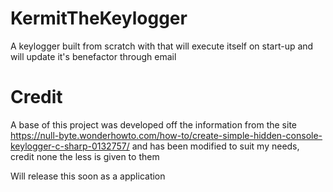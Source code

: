 # KermitTheKeylogger
A keylogger built from scratch with that will execute itself on start-up and will update it's benefactor through email

# Credit
A base of this project was developed off the information from the site https://null-byte.wonderhowto.com/how-to/create-simple-hidden-console-keylogger-c-sharp-0132757/ and has been modified to suit my needs, credit none the less is given to them

Will release this soon as a application
